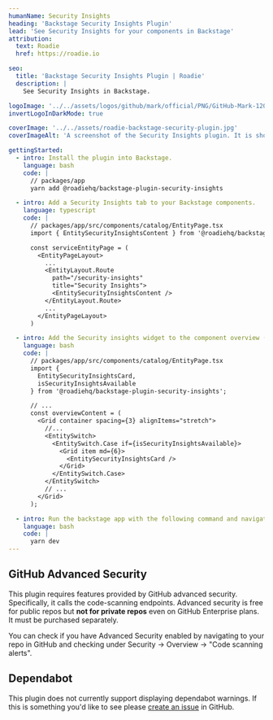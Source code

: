 ```yaml
---
humanName: Security Insights
heading: 'Backstage Security Insights Plugin'
lead: 'See Security Insights for your components in Backstage'
attribution:
  text: Roadie
  href: https://roadie.io

seo:
  title: 'Backstage Security Insights Plugin | Roadie'
  description: |
    See Security Insights in Backstage.

logoImage: '../../assets/logos/github/mark/official/PNG/GitHub-Mark-120px-plus3.png'
invertLogoInDarkMode: true

coverImage: '../../assets/roadie-backstage-security-plugin.jpg'
coverImageAlt: 'A screenshot of the Security Insights plugin. It is showing a security insights for a sample component.'

gettingStarted:
  - intro: Install the plugin into Backstage.
    language: bash
    code: |
      // packages/app
      yarn add @roadiehq/backstage-plugin-security-insights

  - intro: Add a Security Insights tab to your Backstage components.
    language: typescript
    code: |
      // packages/app/src/components/catalog/EntityPage.tsx
      import { EntitySecurityInsightsContent } from '@roadiehq/backstage-plugin-security-insights';

      const serviceEntityPage = (
        <EntityPageLayout>
          ...
          <EntityLayout.Route
            path="/security-insights"
            title="Security Insights">
            <EntitySecurityInsightsContent />
          </EntityLayout.Route>
          ...
        </EntityPageLayout>
      )

  - intro: Add the Security insights widget to the component overview (optional)
    language: bash
    code: |
      // packages/app/src/components/catalog/EntityPage.tsx
      import {
        EntitySecurityInsightsCard,
        isSecurityInsightsAvailable
      } from '@roadiehq/backstage-plugin-security-insights';

      // ...
      const overviewContent = (
        <Grid container spacing={3} alignItems="stretch">
          //...
          <EntitySwitch>
            <EntitySwitch.Case if={isSecurityInsightsAvailable}>
              <Grid item md={6}>
                <EntitySecurityInsightsCard />
              </Grid>
            </EntitySwitch.Case>
          </EntitySwitch>
          // ...
        </Grid>
      );

  - intro: Run the backstage app with the following command and navigate to the services tab.
    language: bash
    code: |
      yarn dev
---
```


## GitHub Advanced Security

This plugin requires features provided by GitHub advanced security. Specifically, it calls the code-scanning endpoints.
Advanced security is free for public repos but **not for private repos** even on GitHub Enterprise plans. It
must be purchased separately.

You can check if you have Advanced Security enabled by navigating to your repo in GitHub
and checking under Security -> Overview -> "Code scanning alerts".

## Dependabot

This plugin does not currently support displaying dependabot warnings. If this is something
you'd like to see please [create an issue](https://github.com/RoadieHQ/backstage-plugin-security-insights/issues/new/choose) in GitHub.
